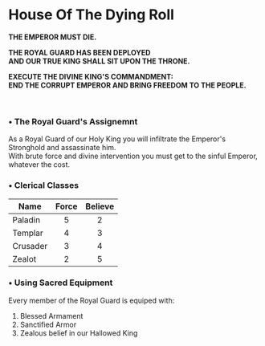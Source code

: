 # House Of The Dying Roll
  
**THE EMPEROR MUST DIE.**  
  
**THE ROYAL GUARD HAS BEEN DEPLOYED**  
**AND OUR TRUE KING SHALL SIT UPON THE THRONE.**  
  
**EXECUTE THE DIVINE KING'S COMMANDMENT:**  
**END THE CORRUPT EMPEROR AND BRING FREEDOM TO THE PEOPLE.**  

<br/>

### • The Royal Guard's Assignemnt
  
As a Royal Guard of our Holy King you will infiltrate the Emperor's Stronghold and assassinate him.  
With brute force and divine intervention you must get to the sinful Emperor, whatever the cost.  

### • Clerical Classes

Name | Force | Believe
---- | :---: | :-----:
Paladin | 5 | 2
Templar| 4 | 3
Crusader | 3 | 4
Zealot | 2 | 5


  
### • Using Sacred Equipment  
  
Every member of the Royal Guard is equiped with:  
1. Blessed Armament
2. Sanctified Armor
3. Zealous belief in our Hallowed King
  
